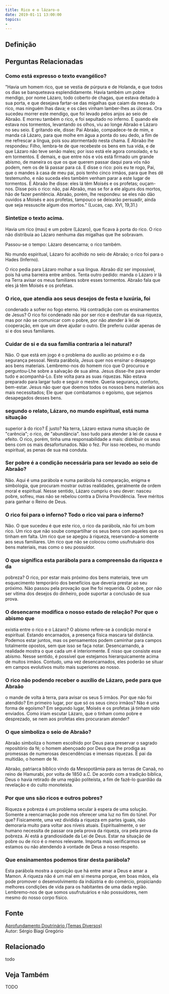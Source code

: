 ```yaml
---
title: Rico e o lázaro-o
date: 2019-01-11 13:00:00
topics: 
- 
---
```


## Definição


## Perguntas Relacionadas

### Como está expresso o texto evangélico?
"Havia um homem rico, que se vestia de púrpura e de Holanda, e que todos
os dias se banqueteava esplendidamente. Havia também um pobre mendigo,
por nome Lázaro, todo coberto de chagas, que estava deitado à sua porta,
e que desejava fartar-se das migalhas que caiam da mesa do rico, mas
ninguém lhas dava; e os cães vinham lamber-lhes as úlceras. Ora sucedeu
morrer este mendigo, que foi levado pelos anjos ao seio de Abraão. E
morreu também o rico, e foi sepultado no inferno. E quando ele estava
nos tormentos, levantando os olhos, viu ao longe Abraão e Lázaro no seu
seio. E gritando ele, disse: Pai Abraão, compadece-te de mim, e manda cá
Lázaro, para que molhe em água a ponta do seu dedo, a fim de me
refrescar a língua, pois sou atormentado nesta chama. E Abraão lhe
respondeu: Filho, lembra-te de que recebeste os bens em tua vida, e de
que Lázaro não teve senão males; por isso está ele agora consolado, e tu
em tormentos. E demais, e que entre nós e vós está firmado um grande
abismo, de maneira os que os que querem passar daqui para vós não podem,
nem os de lá passar para cá. E disse o rico: pois eu te rogo, Pai, que o
mandes à casa de meu pai, pois tenho cinco irmãos, para que lhes dê
testemunho, e não suceda eles também venham parar a este lugar de
tormentos. E Abraão lhe disse: eles lá têm Moisés e os profetas;
ouçam-nos. Disse pois o rico: não, pai Abraão, mas se for a ele alguns
dos mortos, hão de fazer penitência. Abraão, porém, lhe respondeu: se
eles não dão ouvidos a Moisés e aos profetas, tampouco se deixarão
persuadir, ainda que seja ressuscite algum dos mortos." (Lucas, cap.
XVI, 19,31.)

### Sintetize o texto acima.

Havia um rico (mau) e um pobre (Lázaro), que ficava à porta do rico. O
rico não distribuía ao Lázaro nenhuma das migalhas que lhe sobravam.

Passou-se o tempo: Lázaro desencarna; o rico também.

No mundo espiritual, Lázaro foi acolhido no seio de Abraão; o rico foi
para o Hades (Inferno).

O rico pedia para Lázaro molhar a sua língua. Abraão diz ser impossível,
pois há uma barreira entre ambos. Tenta outro pedido: manda o Lázaro ir
lá na Terra avisar os meus familiares sobre esses tormentos. Abraão fala
que eles já têm Moisés e os profetas.

### O rico, que atendia aos seus desejos de festa e luxúria, foi
condenado a sofrer no fogo eterno. Há contradição com os ensinamentos de
Jesus?
O rico foi condenado não por ser rico e desfrutar da sua riqueza, mas
por não se comunicar com o pobre, por não atender à lei de cooperação,
em que um deve ajudar o outro. Ele preferiu cuidar apenas de si e dos
seus familiares.

### Cuidar de si e da sua família contraria a lei natural?
Não. O que está em jogo é o problema do auxílio ao próximo e o da
segurança pessoal. Nesta parábola, Jesus quer nos ensinar o desapego aos
bens materiais. Lembremo-nos do homem rico que O procurou e
perguntou-Lhe sobre a salvação de sua alma. Jesus disse-lhe para vender
tudo e acompanhá-Lo. Este volta para as suas riquezas. Não estava
preparado para largar tudo e seguir o mestre. Queria segurança,
conforto, bem-estar. Jesus não quer que doemos todos os nossos bens
materiais aos mais necessitados; Ele quer que combatamos o egoísmo, que
sejamos desapegados desses bens.

### segundo o relato, Lázaro, no mundo espiritual, está numa situação
superior à do rico? É justo?
Na terra, Lázaro estava numa situação de "carência"; o rico, de
"abundância". Isso tudo para atender à lei de causa e efeito. O rico,
porém, tinha uma responsabilidade a mais: distribuir os seus bens com os
mais desafortunados. Não o fez. Por isso recebeu, no mundo espiritual,
as penas de sua má conduta.

### Ser pobre é a condição necessária para ser levado ao seio de Abraão?
Não. Aqui é uma parábola e numa parábola há comparação, enigma e
simbologia, que procuram mostrar outras realidades, geralmente de ordem
moral e espiritual. Nesse sentido, Lázaro cumpriu o seu dever: nasceu
pobre, sofreu, mas não se rebelou contra a Divina Providência. Teve
méritos para ganhar o Reino de Deus.

### O rico foi para o inferno? Todo o rico vai para o inferno?
Não. O que sucedeu é que este rico, o rico da parábola, não foi um bom
rico. Um rico que não soube compartilhar os seus bens com aqueles que os
tinham em falta. Um rico que se apegou à riqueza, reservando-a somente
aos seus familiares. Um rico que não se colocou como usufrutuário dos
bens materiais, mas como o seu possuidor.

### O que significa esta parábola para a compreensão da riqueza e da
pobreza?
O rico, por estar mais próximo dos bens materiais, teve um esquecimento
temporário dos benefícios que deveria prestar ao seu próximo. Não passou
pela provação que lhe foi requerida. O pobre, por não ser vítima dos
desejos do dinheiro, pode suportar a conclusão de sua prova.

### O desencarne modifica o nosso estado de relação? Por que o abismo que
existia entre o rico e o Lázaro?
O abismo refere-se à condição moral e espiritual. Estando encarnados, a
presença física mascara tal distância. Podemos estar juntos, mas os
pensamentos podem caminhar para campos totalmente opostos, sem que isso
se faça notar. Desencarnando, a realidade mostra o que cada um é
interiormente. É nisso que consiste esse abismo. Nesse sentido, é
possível que estejamos hierarquicamente acima de muitos irmãos. Contudo,
uma vez desencarnados, eles poderão se situar em campos evolutivos muito
mais superiores ao nosso.

### O rico não podendo receber o auxílio de Lázaro, pede para que Abraão
o mande de volta à terra, para avisar os seus 5 irmãos. Por que não foi
atendido?
Em primeiro lugar, por que só os seus cinco irmãos? Não é uma forma de
egoísmo? Em segundo lugar, Moisés e os profetas já tinham sido enviados.
Como iriam escutar Lázaro, que o tinham como pobre e desprezado, se nem
aos profetas eles procuraram atender?
### O que simboliza o seio de Abraão?
Abraão simboliza o homem escolhido por Deus para preservar o sagrado
repositório da fé; o homem abençoado por Deus que lhe prodiga as
promessas de numerosas descendências e imensas riquezas. É pai da
multidão, o homem de fé.

Abraão, patriarca bíblico vindo da Mesopotâmia para as terras de Canaã,
no reino de Hamurabi, por volta de 1850 a.C. De acordo com a tradição
bíblica, Deus o havia retirado de uma região politeísta, a fim de
fazê-lo guardião da revelação e do culto monoteísta.

### Por que uns são ricos e outros pobres?
Riqueza e pobreza é um problema secular à espera de uma solução. Somente
a reencarnação pode nos oferecer uma luz no fim do túnel. Por que?
Fisicamente, uma vez dividida a riqueza em partes iguais, não demoraria
muito para voltar aos níveis atuais. Espiritualmente, o ser humano
necessita de passar ora pela prova da riqueza, ora pela prova da
pobreza. Aí está a grandiosidade da Lei de Deus. Estar na situação de
pobre ou de rico é o menos relevante. Importa mais verificarmos se
estamos ou não atendendo à vontade de Deus a nosso respeito.

### Que ensinamentos podemos tirar desta parábola?
Esta parábola mostra a oposição que há entre amar a Deus e amar a Mamon.
A riqueza não é um mal em si mesma porque, em boas mãos, ela pode
promover o desenvolvimento da indústria e do comércio, propiciando
melhores condições de vida para os habitantes de uma dada região.
Lembremo-nos de que somos usufrutuários e não possuidores, nem mesmo do
nosso corpo físico.






## Fonte
[Aprofundamento Doutrinário (Temas Diversos)](https://sites.google.com/view/aprofundamentodoutrinario/rico-e-o-lázaro-o)  
Autor: Sérgio Biagi Gregório



## Relacionado
todo

## Veja Também
TODO


